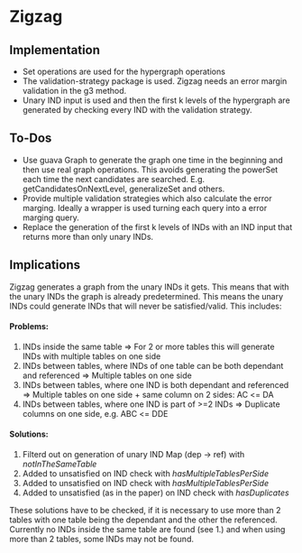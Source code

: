 Zigzag
======

## Implementation
* Set operations are used for the hypergraph operations
* The validation-strategy package is used. Zigzag needs an error margin validation in the g3 method.
* Unary IND input is used and then the first k levels of the hypergraph are generated by checking every IND with the validation strategy.

## To-Dos
* Use guava Graph to generate the graph one time in the beginning and then use real graph operations.
This avoids generating the powerSet each time the next candidates are searched. E.g. getCandidatesOnNextLevel, generalizeSet and others.
* Provide multiple validation strategies which also calculate the error marging. Ideally a wrapper is used turning each query into a error marging query.
* Replace the generation of the first k levels of INDs with an IND input that returns more than only unary INDs.

## Implications
Zigzag generates a graph from the unary INDs it gets. This means that with the unary INDs the graph is already predetermined.
This means the unary INDs could generate INDs that will never be satisfied/valid. This includes:
#### Problems:
1. INDs inside the same table => For 2 or more tables this will generate INDs with multiple tables on one side
2. INDs between tables, where INDs of one table can be both dependant and referenced => Multiple tables on one side
3. INDs between tables, where one IND is both dependant and referenced => Multiple tables on one side + same column on 2 sides: AC <= DA
4. INDs between tables, where one IND is part of >=2 INDs => Duplicate columns on one side, e.g. ABC <= DDE

#### Solutions:
1. Filterd out on generation of unary IND Map (dep -> ref) with _notInTheSameTable_
2. Added to unsatisfied on IND check with _hasMultipleTablesPerSide_
3. Added to unsatisfied on IND check with _hasMultipleTablesPerSide_
4. Added to unsatisfied (as in the paper) on IND check with _hasDuplicates_

These solutions have to be checked, 
if it is necessary to use more than 2 tables with one table being the dependant and the other the referenced.
Currently no INDs inside the same table are found (see 1.) and when using more than 2 tables, some INDs may not be found.
